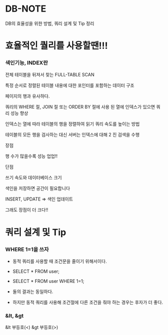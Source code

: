 # DB-NOTE
DB의 효율성을 위한 방법, 쿼리 설계 및 Tip 정리  



# 효율적인 퀄리를 사용할땐!!!

### 색인기능, INDEX란

전체 테이블을 뒤져서 찾는 FULL-TABLE SCAN 

특정 순서로 정렬된 테이블 내용에 대한 포인터를 포함하는 데이터 구조

페이지의 행과 유사하다.

쿼리의 WHERE 절, JOIN 절 또는 ORDER BY 절에 사용 된 열에 인덱스가 있으면 쿼리 성능 향상 


인덱스는 열에 따라 테이블의 행을 정렬하여 읽기 쿼리 속도를 높이는 방법

테이블의 모든 행을 검사하는 대신 서버는 인덱스에 대해 2 진 검색을 수행

장점 

행 수가 많을수록 성능 업업!! 
 

단점

쓰기 속도와 데이터베이스 크기

색인을 저장하면 공간이 필요합니다

INSERT, UPDATE => 색인 업데이트

그래도 장점이 더 크다!!


# 쿼리 설계 및 Tip

### WHERE 1=1을 쓰자

- 동적 쿼리를 사용할 때 조건문을 줄이기 위해서이다.

- SELECT * FROM user;

- SELECT * FROM user WHERE 1=1;

- 둘의 결과는 동일하다.

- 하지만 동적 쿼리를 사용해 조건절에 다른 조건을 줘야 하는 경우는 후자가 더 좋다.


### &lt, &gt 

&lt 부등호(<)
&gt 부등호(>)
